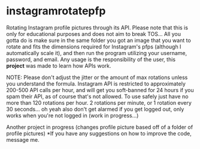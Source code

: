 # instagramrotatepfp
Rotating Instagram profile pictures through its API. Please note that this is only for educational purposes and does not aim to break TOS... All you gotta do is make sure in the same folder you got an image that you want to rotate and fits the dimensions required for Instagram's pfps (although I automatically scale it), and then run the program utilizing your username, password, and email. Any usage is the responsibility of the user, this **project** was made to learn how APIs work. 

NOTE: Please don't adjust the jitter or the amount of max rotations unless you understand the formula. Instagram API is restricted to approximately 200-500 API calls per hour, and will get you soft-banned for 24 hours if you spam their API, as of course that's not allowed. To use safely just have no more than 120 rotations per hour. 2 rotations per minute, or 1 rotation every 30 seconds... oh yeah also don't get alarmed if you get logged out, only works when you're not logged in (work in progress...)

Another project in progress (changes profile picture based off of a folder of profile pictures)
*If you have any suggestions on how to improve the code, message me.
